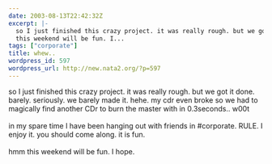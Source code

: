 ```yaml
---
date: 2003-08-13T22:42:32Z
excerpt: |-
  so I just finished this crazy project. it was really rough. but we got it done. barely. seriously. we barely made it. hehe. my cdr even broke so we had to magically find another CDr to burn the master with in 0.3seconds.. w00tin my spare time I have been hanging out with friends in #corporate. RULE. I enjoy it. you should come along. it is fun. hmm
  this weekend will be fun. I...
tags: ["corporate"]
title: whew..
wordpress_id: 597
wordpress_url: http://new.nata2.org/?p=597
---
```


so I just finished this crazy project. it was really rough. but we got it done. barely. seriously. we barely made it. hehe. my cdr even broke so we had to magically find another CDr to burn the master with in 0.3seconds.. w00t<br/><br/>in my spare time I have been hanging out with friends in #corporate. RULE. I enjoy it. you should come along. it is fun. <br/><br/>hmm
this weekend will be fun. I hope.
